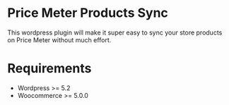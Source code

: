 # Price Meter Products Sync
This wordpress plugin will make it super easy to sync your store products on Price Meter without much effort.

# Requirements
* Wordpress >= 5.2
* Woocommerce >= 5.0.0